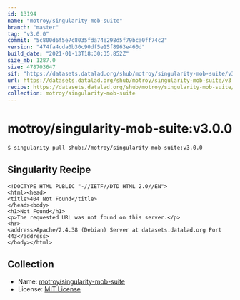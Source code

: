 ```yaml
---
id: 13194
name: "motroy/singularity-mob-suite"
branch: "master"
tag: "v3.0.0"
commit: "5c800d6f5e7c8035fda74e298d5f79bca0ff74c2"
version: "474fa4cda0b30c90df5e15f8963e460d"
build_date: "2021-01-13T18:30:35.852Z"
size_mb: 1287.0
size: 478703647
sif: "https://datasets.datalad.org/shub/motroy/singularity-mob-suite/v3.0.0/2021-01-13-5c800d6f-474fa4cd/474fa4cda0b30c90df5e15f8963e460d.sif"
url: https://datasets.datalad.org/shub/motroy/singularity-mob-suite/v3.0.0/2021-01-13-5c800d6f-474fa4cd/
recipe: https://datasets.datalad.org/shub/motroy/singularity-mob-suite/v3.0.0/2021-01-13-5c800d6f-474fa4cd/Singularity
collection: motroy/singularity-mob-suite
---
```


# motroy/singularity-mob-suite:v3.0.0

```bash
$ singularity pull shub://motroy/singularity-mob-suite:v3.0.0
```

## Singularity Recipe

```singularity
<!DOCTYPE HTML PUBLIC "-//IETF//DTD HTML 2.0//EN">
<html><head>
<title>404 Not Found</title>
</head><body>
<h1>Not Found</h1>
<p>The requested URL was not found on this server.</p>
<hr>
<address>Apache/2.4.38 (Debian) Server at datasets.datalad.org Port 443</address>
</body></html>
```

## Collection

 - Name: [motroy/singularity-mob-suite](https://github.com/motroy/singularity-mob-suite)
 - License: [MIT License](https://api.github.com/licenses/mit)


